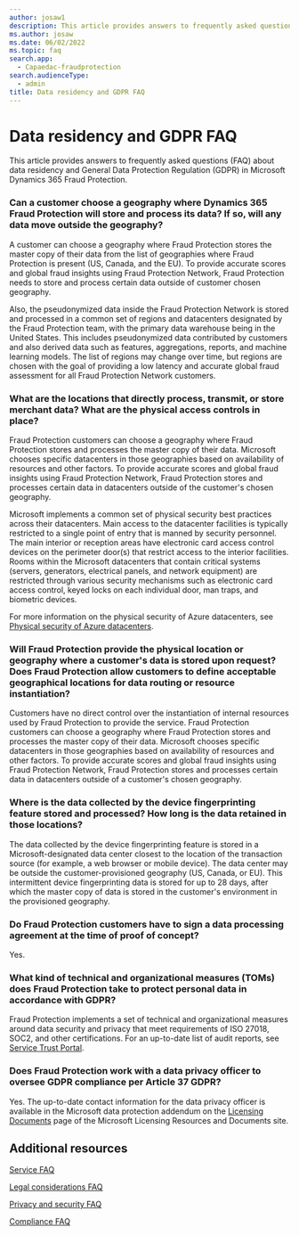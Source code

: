 ```yaml
---
author: josaw1
description: This article provides answers to frequently asked questions (FAQ) about data residency and General Data Protection Regulation (GDPR) in Microsoft Dynamics 365 Fraud Protection.
ms.author: josaw
ms.date: 06/02/2022
ms.topic: faq
search.app: 
  - Capaedac-fraudprotection
search.audienceType:
  - admin
title: Data residency and GDPR FAQ
---
```


# Data residency and GDPR FAQ

This article provides answers to frequently asked questions (FAQ) about data residency and General Data Protection Regulation (GDPR) in Microsoft Dynamics 365 Fraud Protection.

### Can a customer choose a geography where Dynamics 365 Fraud Protection will store and process its data? If so, will any data move outside the geography? 

A customer can choose a geography where Fraud Protection stores the master copy of their data from the list of geographies where Fraud Protection is present (US, Canada, and the EU). To provide accurate scores and global fraud insights using Fraud Protection Network, Fraud Protection needs to store and process certain data outside of customer chosen geography.

Also, the pseudonymized data inside the Fraud Protection Network is stored and processed in a common set of regions and datacenters designated by the Fraud Protection team, with the primary data warehouse being in the United States. This includes pseudonymized data contributed by customers and also derived data such as features, aggregations, reports, and machine learning models. The list of regions may change over time, but regions are chosen with the goal of providing a low latency and accurate global fraud assessment for all Fraud Protection Network customers.

### What are the locations that directly process, transmit, or store merchant data? What are the physical access controls in place?

Fraud Protection customers can choose a geography where Fraud Protection stores and processes the master copy of their data. Microsoft chooses specific datacenters in those geographies based on availability of resources and other factors. To provide accurate scores and global fraud insights using Fraud Protection Network, Fraud Protection stores and processes certain data in datacenters outside of the customer's chosen geography.

Microsoft implements a common set of physical security best practices across their datacenters. Main access to the datacenter facilities is typically restricted to a single point of entry that is manned by security personnel. The main interior or reception areas have electronic card access control devices on the perimeter door(s) that restrict access to the interior facilities. Rooms within the Microsoft datacenters that contain critical systems (servers, generators, electrical panels, and network equipment) are restricted through various security mechanisms such as electronic card access control, keyed locks on each individual door, man traps, and biometric devices.

For more information on the physical security of Azure datacenters, see [Physical security of Azure datacenters](/azure/security/fundamentals/physical-security.md).

### Will Fraud Protection provide the physical location or geography where a customer's data is stored upon request? Does Fraud Protection allow customers to define acceptable geographical locations for data routing or resource instantiation?

Customers have no direct control over the instantiation of internal resources used by Fraud Protection to provide the service. Fraud Protection customers can choose a geography where Fraud Protection stores and processes the master copy of their data. Microsoft chooses specific datacenters in those geographies based on availability of resources and other factors. To provide accurate scores and global fraud insights using Fraud Protection Network, Fraud Protection stores and processes certain data in datacenters outside of a customer's chosen geography.

### Where is the data collected by the device fingerprinting feature stored and processed? How long is the data retained in those locations?

The data collected by the device fingerprinting feature is stored in a Microsoft-designated data center closest to the location of the transaction source (for example, a web browser or mobile device). The data center may be outside the customer-provisioned geography (US, Canada, or EU). This intermittent device fingerprinting data is stored for up to 28 days, after which the master copy of data is stored in the customer's environment in the provisioned geography.

### Do Fraud Protection customers have to sign a data processing agreement at the time of proof of concept?

Yes.

### What kind of technical and organizational measures (TOMs) does Fraud Protection take to protect personal data in accordance with GDPR?

Fraud Protection implements a set of technical and organizational measures around data security and privacy that meet requirements of ISO 27018, SOC2, and other certifications. For an up-to-date list of audit reports, see [Service Trust Portal](https://servicetrust.microsoft.com/).

### Does Fraud Protection work with a data privacy officer to oversee GDPR compliance per Article 37 GDPR?

Yes. The up-to-date contact information for the data privacy officer is available in the Microsoft data protection addendum on the [Licensing Documents](https://www.microsoft.com/licensing/docs/view/Microsoft-Products-and-Services-Data-Protection-Addendum-DPA) page of the Microsoft Licensing Resources and Documents site.

## Additional resources

[Service FAQ](service-faq.md)

[Legal considerations FAQ](legal-faq.md)

[Privacy and security FAQ](privacy-security-faq.md)

[Compliance FAQ](compliance-faq.md)
